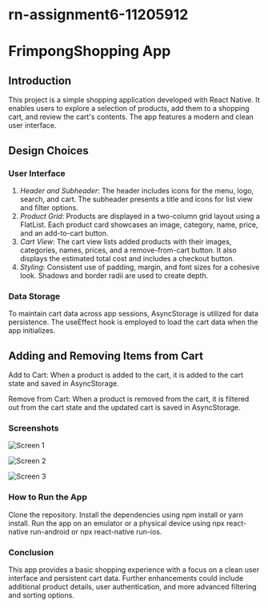 # rn-assignment6-11205912

# FrimpongShopping App

## Introduction

This project is a simple shopping application developed with React Native. It enables users to explore a selection of products, add them to a shopping cart, and review the cart's contents. The app features a modern and clean user interface.

## Design Choices

### User Interface

1. *Header and Subheader*: The header includes icons for the menu, logo, search, and cart. The subheader presents a title and icons for list view and filter options.
2. *Product Grid*: Products are displayed in a two-column grid layout using a FlatList. Each product card showcases an image, category, name, price, and an add-to-cart button.
3. *Cart View*: The cart view lists added products with their images, categories, names, prices, and a remove-from-cart button. It also displays the estimated total cost and includes a checkout button.
4. *Styling*: Consistent use of padding, margin, and font sizes for a cohesive look. Shadows and border radii are used to create depth.

### Data Storage

To maintain cart data across app sessions, AsyncStorage is utilized for data persistence. The useEffect hook is employed to load the cart data when the app initializes.

## Adding and Removing Items from Cart

Add to Cart: When a product is added to the cart, it is added to the cart state and saved in AsyncStorage.

Remove from Cart: When a product is removed from the cart, it is filtered out from the cart state and the updated cart is saved in AsyncStorage.

### Screenshots

![Screen 1](/screenshot1.jpg)

![Screen 2](screenshot2.jpg)

![Screen 3](/screenshot3.jpg)
### How to Run the App

Clone the repository.
Install the dependencies using npm install or yarn install.
Run the app on an emulator or a physical device using npx react-native run-android or npx react-native run-ios.

### Conclusion

This app provides a basic shopping experience with a focus on a clean user interface and persistent cart data. Further enhancements could include additional product details, user authentication, and more advanced filtering and sorting options.
